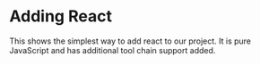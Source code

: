 # Adding React

This shows the simplest way to add react to our project. It is pure JavaScript and has additional tool chain support added. 
